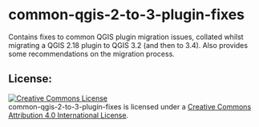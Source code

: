 # common-qgis-2-to-3-plugin-fixes
Contains fixes to common QGIS plugin migration issues, collated whilst migrating a QGIS 2.18 plugin to QGIS 3.2 (and then to 3.4). Also provides some recommendations on the migration process. 

## License:
<a rel="license" href="http://creativecommons.org/licenses/by/4.0/"><img alt="Creative Commons License" style="border-width:0" src="https://i.creativecommons.org/l/by/4.0/88x31.png" /></a><br /><span xmlns:dct="http://purl.org/dc/terms/" property="dct:title">common-qgis-2-to-3-plugin-fixes</span> is licensed under a <a rel="license" href="http://creativecommons.org/licenses/by/4.0/">Creative Commons Attribution 4.0 International License</a>.
